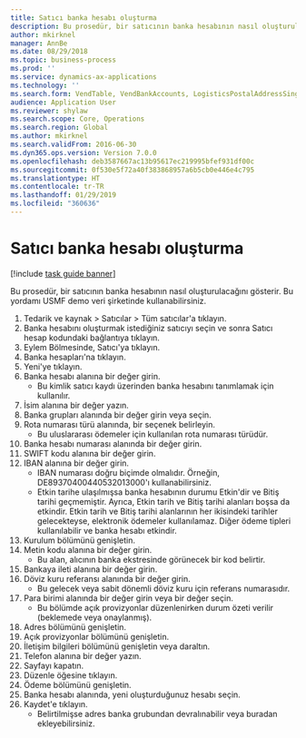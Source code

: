 ```yaml
---
title: Satıcı banka hesabı oluşturma
description: Bu prosedür, bir satıcının banka hesabının nasıl oluşturulacağını gösterir.
author: mkirknel
manager: AnnBe
ms.date: 08/29/2018
ms.topic: business-process
ms.prod: ''
ms.service: dynamics-ax-applications
ms.technology: ''
ms.search.form: VendTable, VendBankAccounts, LogisticsPostalAddressSingle
audience: Application User
ms.reviewer: shylaw
ms.search.scope: Core, Operations
ms.search.region: Global
ms.author: mkirknel
ms.search.validFrom: 2016-06-30
ms.dyn365.ops.version: Version 7.0.0
ms.openlocfilehash: deb3587667ac13b95617ec219995bfef931df00c
ms.sourcegitcommit: 0f530e5f72a40f383868957a6b5cb0e446e4c795
ms.translationtype: HT
ms.contentlocale: tr-TR
ms.lasthandoff: 01/29/2019
ms.locfileid: "360636"
---
```

# <a name="create-a-vendor-bank-account"></a>Satıcı banka hesabı oluşturma

[!include [task guide banner](../../includes/task-guide-banner.md)]

Bu prosedür, bir satıcının banka hesabının nasıl oluşturulacağını gösterir. Bu yordamı USMF demo veri şirketinde kullanabilirsiniz.

1. Tedarik ve kaynak > Satıcılar > Tüm satıcılar'a tıklayın.
2. Banka hesabını oluşturmak istediğiniz satıcıyı seçin ve sonra Satıcı hesap kodundaki bağlantıya tıklayın.
3. Eylem Bölmesinde, Satıcı'ya tıklayın.
4. Banka hesapları'na tıklayın.
5. Yeni'ye tıklayın.
6. Banka hesabı alanına bir değer girin.
    * Bu kimlik satıcı kaydı üzerinden banka hesabını tanımlamak için kullanılır.  
7. İsim alanına bir değer yazın.
8. Banka grupları alanında bir değer girin veya seçin.
9. Rota numarası türü alanında, bir seçenek belirleyin.
    * Bu uluslararası ödemeler için kullanılan rota numarası türüdür.  
10. Banka hesabı numarası alanında bir değer girin.
11. SWIFT kodu alanına bir değer girin.
12. IBAN alanına bir değer girin.
    * IBAN numarası doğru biçimde olmalıdır. Örneğin, DE89370400440532013000'ı kullanabilirsiniz.  
    * Etkin tarihe ulaşılmışsa banka hesabının durumu Etkin'dir ve Bitiş tarihi geçmemiştir. Ayrıca, Etkin tarih ve Bitiş tarihi alanları boşsa da etkindir. Etkin tarih ve Bitiş tarihi alanlarının her ikisindeki tarihler gelecekteyse, elektronik ödemeler kullanılamaz. Diğer ödeme tipleri kullanılabilir ve banka hesabı etkindir.  
13. Kurulum bölümünü genişletin.
14. Metin kodu alanına bir değer girin.
    * Bu alan, alıcının banka ekstresinde görünecek bir kod belirtir.  
15. Bankaya ileti alanına bir değer girin.
16. Döviz kuru referansı alanında bir değer girin.
    * Bu gelecek veya sabit dönemli döviz kuru için referans numarasıdır.  
17. Para birimi alanında bir değer girin veya bir değer seçin.
    * Bu bölümde açık provizyonlar düzenlenirken durum özeti verilir (beklemede veya onaylanmış).  
18. Adres bölümünü genişletin.
19. Açık provizyonlar bölümünü genişletin.
20. İletişim bilgileri bölümünü genişletin veya daraltın.
21. Telefon alanına bir değer yazın.
22. Sayfayı kapatın.
23. Düzenle öğesine tıklayın.
24. Ödeme bölümünü genişletin.
25. Banka hesabı alanında, yeni oluşturduğunuz hesabı seçin.
26. Kaydet'e tıklayın.
    * Belirtilmişse adres banka grubundan devralınabilir veya buradan ekleyebilirsiniz.  

